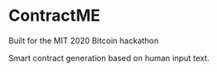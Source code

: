 # ContractME

Built for the MIT 2020 Bitcoin hackathon

Smart contract generation based on human input text.
